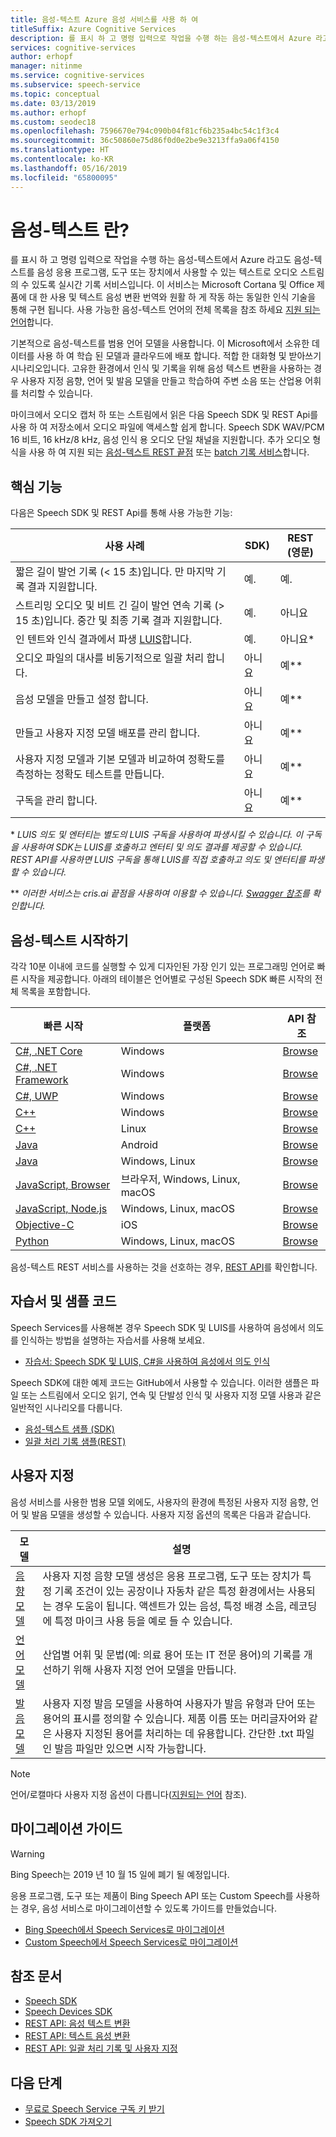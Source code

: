 ```yaml
---
title: 음성-텍스트 Azure 음성 서비스를 사용 하 여
titleSuffix: Azure Cognitive Services
description: 를 표시 하 고 명령 입력으로 작업을 수행 하는 음성-텍스트에서 Azure 라고도 음성-텍스트를 음성 응용 프로그램, 도구 또는 장치에서 사용할 수 있는 텍스트로 오디오 스트림의 수 있도록 실시간 기록 서비스입니다. 이 서비스는 Microsoft Cortana 및 Office 제품에 대 한 사용 및 텍스트 음성 변환 번역와 원활 하 게 작동 하는 동일한 인식 기술을 통해 구현 됩니다.
services: cognitive-services
author: erhopf
manager: nitinme
ms.service: cognitive-services
ms.subservice: speech-service
ms.topic: conceptual
ms.date: 03/13/2019
ms.author: erhopf
ms.custom: seodec18
ms.openlocfilehash: 7596670e794c090b04f81cf6b235a4bc54c1f3c4
ms.sourcegitcommit: 36c50860e75d86f0d0e2be9e3213ffa9a06f4150
ms.translationtype: HT
ms.contentlocale: ko-KR
ms.lasthandoff: 05/16/2019
ms.locfileid: "65800095"
---
```

# <a name="what-is-speech-to-text"></a>음성-텍스트 란?

를 표시 하 고 명령 입력으로 작업을 수행 하는 음성-텍스트에서 Azure 라고도 음성-텍스트를 음성 응용 프로그램, 도구 또는 장치에서 사용할 수 있는 텍스트로 오디오 스트림의 수 있도록 실시간 기록 서비스입니다. 이 서비스는 Microsoft Cortana 및 Office 제품에 대 한 사용 및 텍스트 음성 변환 번역와 원활 하 게 작동 하는 동일한 인식 기술을 통해 구현 됩니다.  사용 가능한 음성-텍스트 언어의 전체 목록을 참조 하세요 [지원 되는 언어](https://docs.microsoft.com/azure/cognitive-services/speech-service/language-support#speech-to-text)합니다.

기본적으로 음성-텍스트를 범용 언어 모델을 사용합니다. 이 Microsoft에서 소유한 데이터를 사용 하 여 학습 된 모델과 클라우드에 배포 합니다. 적합 한 대화형 및 받아쓰기 시나리오입니다. 고유한 환경에서 인식 및 기록을 위해 음성 텍스트 변환을 사용하는 경우 사용자 지정 음향, 언어 및 발음 모델을 만들고 학습하여 주변 소음 또는 산업용 어휘를 처리할 수 있습니다. 

마이크에서 오디오 캡처 하 또는 스트림에서 읽은 다음 Speech SDK 및 REST Api를 사용 하 여 저장소에서 오디오 파일에 액세스할 쉽게 합니다. Speech SDK WAV/PCM 16 비트, 16 kHz/8 kHz, 음성 인식 용 오디오 단일 채널을 지원합니다. 추가 오디오 형식을 사용 하 여 지원 되는 [음성-텍스트 REST 끝점](https://docs.microsoft.com/azure/cognitive-services/speech-service/rest-apis) 또는 [batch 기록 서비스](https://docs.microsoft.com/azure/cognitive-services/speech-service/batch-transcription#supported-formats)합니다.

## <a name="core-features"></a>핵심 기능

다음은 Speech SDK 및 REST Api를 통해 사용 가능한 기능:

| 사용 사례 | SDK) | REST (영문) |
|----------|-----|------|
| 짧은 길이 발언 기록 (< 15 초)입니다. 만 마지막 기록 결과 지원합니다. | 예. | 예. |
| 스트리밍 오디오 및 비트 긴 길이 발언 연속 기록 (> 15 초)입니다. 중간 및 최종 기록 결과 지원합니다. | 예. | 아니요 |
| 인 텐트와 인식 결과에서 파생 [LUIS](https://docs.microsoft.com/azure/cognitive-services/luis/what-is-luis)합니다. | 예. | 아니요\* |
| 오디오 파일의 대사를 비동기적으로 일괄 처리 합니다. | 아니요 | 예\** |
| 음성 모델을 만들고 설정 합니다. | 아니요 | 예\** |
| 만들고 사용자 지정 모델 배포를 관리 합니다. | 아니요 | 예\** |
| 사용자 지정 모델과 기본 모델과 비교하여 정확도를 측정하는 정확도 테스트를 만듭니다. | 아니요 | 예\** |
| 구독을 관리 합니다. | 아니요 | 예\** |

\* *LUIS 의도 및 엔터티는 별도의 LUIS 구독을 사용하여 파생시킬 수 있습니다. 이 구독을 사용하여 SDK는 LUIS를 호출하고 엔터티 및 의도 결과를 제공할 수 있습니다. REST API를 사용하면 LUIS 구독을 통해 LUIS를 직접 호출하고 의도 및 엔터티를 파생할 수 있습니다.*

\** *이러한 서비스는 cris.ai 끝점을 사용하여 이용할 수 있습니다.  [Swagger 참조](https://westus.cris.ai/swagger/ui/index)를 확인합니다.*

## <a name="get-started-with-speech-to-text"></a>음성-텍스트 시작하기

각각 10분 이내에 코드를 실행할 수 있게 디자인된 가장 인기 있는 프로그래밍 언어로 빠른 시작을 제공합니다. 아래의 테이블은 언어별로 구성된 Speech SDK 빠른 시작의 전체 목록을 포함합니다.

| 빠른 시작 | 플랫폼 | API 참조 |
|------------|----------|---------------|
| [C#, .NET Core](https://docs.microsoft.com/azure/cognitive-services/speech-service/quickstart-csharp-dotnetcore-windows) | Windows | [Browse](https://aka.ms/csspeech/csharpref) |
| [C#, .NET Framework](https://docs.microsoft.com/azure/cognitive-services/speech-service/quickstart-csharp-dotnet-windows) | Windows | [Browse](https://aka.ms/csspeech/csharpref) |
| [C#, UWP](https://docs.microsoft.com/azure/cognitive-services/speech-service/quickstart-csharp-uwp) | Windows | [Browse](https://aka.ms/csspeech/csharpref) |
| [C++](https://docs.microsoft.com/azure/cognitive-services/speech-service/quickstart-cpp-windows) | Windows | [Browse](https://aka.ms/csspeech/cppref)|
| [C++](https://docs.microsoft.com/azure/cognitive-services/speech-service/quickstart-cpp-linux) | Linux | [Browse](https://aka.ms/csspeech/cppref) |
| [Java](https://docs.microsoft.com/azure/cognitive-services/speech-service/quickstart-java-android) | Android | [Browse](https://aka.ms/csspeech/javaref) |
| [Java](https://docs.microsoft.com/azure/cognitive-services/speech-service/quickstart-java-jre) | Windows, Linux | [Browse](https://aka.ms/csspeech/javaref) |
| [JavaScript, Browser](https://docs.microsoft.com/azure/cognitive-services/speech-service/quickstart-js-browser) | 브라우저, Windows, Linux, macOS | [Browse](https://aka.ms/AA434tv) |
| [JavaScript, Node.js](https://docs.microsoft.com/azure/cognitive-services/speech-service/quickstart-js-node) | Windows, Linux, macOS | [Browse](https://aka.ms/AA434tv) |
| [Objective-C](https://docs.microsoft.com/azure/cognitive-services/speech-service/quickstart-objectivec-ios) | iOS | [Browse](https://aka.ms/csspeech/objectivecref) |
| [Python](https://docs.microsoft.com/azure/cognitive-services/speech-service/quickstart-python) | Windows, Linux, macOS | [Browse](https://aka.ms/AA434tr)  |

음성-텍스트 REST 서비스를 사용하는 것을 선호하는 경우, [REST API](https://docs.microsoft.com/azure/cognitive-services/speech-service/rest-apis)를 확인합니다.

## <a name="tutorials-and-sample-code"></a>자습서 및 샘플 코드

Speech Services를 사용해본 경우 Speech SDK 및 LUIS를 사용하여 음성에서 의도를 인식하는 방법을 설명하는 자습서를 사용해 보세요.

* [자습서: Speech SDK 및 LUIS, C#을 사용하여 음성에서 의도 인식](how-to-recognize-intents-from-speech-csharp.md)

Speech SDK에 대한 예제 코드는 GitHub에서 사용할 수 있습니다. 이러한 샘플은 파일 또는 스트림에서 오디오 읽기, 연속 및 단발성 인식 및 사용자 지정 모델 사용과 같은 일반적인 시나리오를 다룹니다.

* [음성-텍스트 샘플 (SDK)](https://github.com/Azure-Samples/cognitive-services-speech-sdk)
* [일괄 처리 기록 샘플(REST)](https://github.com/Azure-Samples/cognitive-services-speech-sdk/tree/master/samples/batch)

## <a name="customization"></a>사용자 지정

음성 서비스를 사용한 범용 모델 외에도, 사용자의 환경에 특정된 사용자 지정 음향, 언어 및 발음 모델을 생성할 수 있습니다. 사용자 지정 옵션의 목록은 다음과 같습니다.

| 모델 | 설명 |
|-------|-------------|
| [음향 모델](how-to-customize-acoustic-models.md) | 사용자 지정 음향 모델 생성은 응용 프로그램, 도구 또는 장치가 특정 기록 조건이 있는 공장이나 자동차 같은 특정 환경에서는 사용되는 경우 도움이 됩니다. 액센트가 있는 음성, 특정 배경 소음, 레코딩에 특정 마이크 사용 등을 예로 들 수 있습니다. |
| [언어 모델](how-to-customize-language-model.md) | 산업별 어휘 및 문법(예: 의료 용어 또는 IT 전문 용어)의 기록를 개선하기 위해 사용자 지정 언어 모델을 만듭니다. |
| [발음 모델](how-to-customize-pronunciation.md) | 사용자 지정 발음 모델을 사용하여 사용자가 발음 유형과 단어 또는 용어의 표시를 정의할 수 있습니다. 제품 이름 또는 머리글자어와 같은 사용자 지정된 용어를 처리하는 데 유용합니다. 간단한 .txt 파일인 발음 파일만 있으면 시작 가능합니다. |

> [!NOTE]
> 언어/로캘마다 사용자 지정 옵션이 다릅니다([지원되는 언어](supported-languages.md) 참조).

## <a name="migration-guides"></a>마이그레이션 가이드

> [!WARNING]
> Bing Speech는 2019 년 10 월 15 일에 폐기 될 예정입니다.

응용 프로그램, 도구 또는 제품이 Bing Speech API 또는 Custom Speech를 사용하는 경우, 음성 서비스로 마이그레이션할 수 있도록 가이드를 만들었습니다.

* [Bing Speech에서 Speech Services로 마이그레이션](https://docs.microsoft.com/azure/cognitive-services/speech-service/how-to-migrate-from-bing-speech)
* [Custom Speech에서 Speech Services로 마이그레이션](https://docs.microsoft.com/azure/cognitive-services/speech-service/how-to-migrate-from-custom-speech-service)

## <a name="reference-docs"></a>참조 문서

* [Speech SDK](speech-sdk-reference.md)
* [Speech Devices SDK](speech-devices-sdk.md)
* [REST API: 음성 텍스트 변환](rest-speech-to-text.md)
* [REST API: 텍스트 음성 변환](rest-text-to-speech.md)
* [REST API: 일괄 처리 기록 및 사용자 지정](https://westus.cris.ai/swagger/ui/index)

## <a name="next-steps"></a>다음 단계

* [무료로 Speech Service 구독 키 받기](get-started.md)
* [Speech SDK 가져오기](speech-sdk.md)
